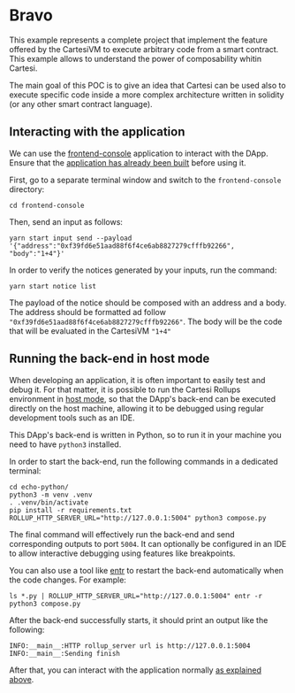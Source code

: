# Bravo

This example represents a complete project that implement the feature offered by the CartesiVM to execute arbitrary code from a smart contract. This example allows to understand the power of composability whitin Cartesi.

The main goal of this POC is to give an idea that Cartesi can be used also to execute specific code inside a more complex architecture written in solidity (or any other smart contract language).

## Interacting with the application

We can use the [frontend-console](../frontend-console) application to interact with the DApp.
Ensure that the [application has already been built](../frontend-console/README.md#building) before using it.

First, go to a separate terminal window and switch to the `frontend-console` directory:

```shell
cd frontend-console
```

Then, send an input as follows:

```shell
yarn start input send --payload '{"address":"0xf39fd6e51aad88f6f4ce6ab8827279cfffb92266", "body":"1+4"}'
```

In order to verify the notices generated by your inputs, run the command:

```shell
yarn start notice list
```

The payload of the notice should be composed with an address and a body.
The address should be formatted ad follow `"0xf39fd6e51aad88f6f4ce6ab8827279cfffb92266"`.
The body will be the code that will be evaluated in the CartesiVM `"1+4"`

## Running the back-end in host mode

When developing an application, it is often important to easily test and debug it. For that matter, it is possible to run the Cartesi Rollups environment in [host mode](../README.md#host-mode), so that the DApp's back-end can be executed directly on the host machine, allowing it to be debugged using regular development tools such as an IDE.

This DApp's back-end is written in Python, so to run it in your machine you need to have `python3` installed.

In order to start the back-end, run the following commands in a dedicated terminal:

```shell
cd echo-python/
python3 -m venv .venv
. .venv/bin/activate
pip install -r requirements.txt
ROLLUP_HTTP_SERVER_URL="http://127.0.0.1:5004" python3 compose.py
```

The final command will effectively run the back-end and send corresponding outputs to port `5004`.
It can optionally be configured in an IDE to allow interactive debugging using features like breakpoints.

You can also use a tool like [entr](https://eradman.com/entrproject/) to restart the back-end automatically when the code changes. For example:

```shell
ls *.py | ROLLUP_HTTP_SERVER_URL="http://127.0.0.1:5004" entr -r python3 compose.py
```

After the back-end successfully starts, it should print an output like the following:

```log
INFO:__main__:HTTP rollup_server url is http://127.0.0.1:5004
INFO:__main__:Sending finish
```

After that, you can interact with the application normally [as explained above](#interacting-with-the-application).
